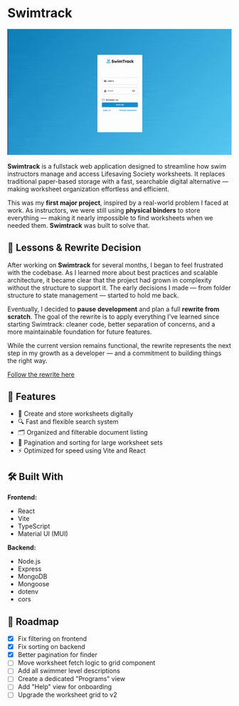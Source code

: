 # Swimtrack

![Gif of gameplay](./preview.gif)

**Swimtrack** is a fullstack web application designed to streamline how swim instructors manage and access Lifesaving Society worksheets. It replaces traditional paper-based storage with a fast, searchable digital alternative — making worksheet organization effortless and efficient.

This was my **first major project**, inspired by a real-world problem I faced at work. As instructors, we were still using **physical binders** to store everything — making it nearly impossible to find worksheets when we needed them. **Swimtrack** was built to solve that.

## 🧠 Lessons & Rewrite Decision

After working on **Swimtrack** for several months, I began to feel frustrated with the codebase. As I learned more about best practices and scalable architecture, it became clear that the project had grown in complexity without the structure to support it. The early decisions I made — from folder structure to state management — started to hold me back.

Eventually, I decided to **pause development** and plan a full **rewrite from scratch**. The goal of the rewrite is to apply everything I’ve learned since starting Swimtrack: cleaner code, better separation of concerns, and a more maintainable foundation for future features.

While the current version remains functional, the rewrite represents the next step in my growth as a developer — and a commitment to building things the right way.

[Follow the rewrite here](https://github.com/Dayne-404/swimtrack_v2/tree/main)

## 🚀 Features

- 📂 Create and store worksheets digitally  
- 🔍 Fast and flexible search system  
- 🗂️ Organized and filterable document listing  
- 🧾 Pagination and sorting for large worksheet sets  
- ⚡ Optimized for speed using Vite and React

## 🛠️ Built With

**Frontend:**

- React  
- Vite  
- TypeScript  
- Material UI (MUI)

**Backend:**

- Node.js  
- Express  
- MongoDB  
- Mongoose  
- dotenv  
- cors

## 🧪 Roadmap

- [x] Fix filtering on frontend  
- [x] Fix sorting on backend  
- [x] Better pagination for finder  
- [ ] Move worksheet fetch logic to grid component  
- [ ] Add all swimmer level descriptions  
- [ ] Create a dedicated "Programs" view  
- [ ] Add "Help" view for onboarding  
- [ ] Upgrade the worksheet grid to v2

